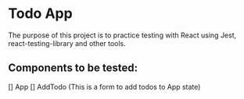 # Todo App

The purpose of this project is to practice testing with React using Jest, react-testing-library and other tools.

## Components to be tested:
 [] App
 [] AddTodo (This is a form to add todos to App state)
